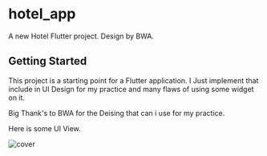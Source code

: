 # hotel_app

A new Hotel Flutter project.
Design by BWA.

## Getting Started

This project is a starting point for a Flutter application.
I Just implement that include in UI Design for my practice and many flaws of using some widget on it.

Big Thank's to BWA for the Deising that can i use for my practice.

Here is some UI View.

![cover](https://user-images.githubusercontent.com/42954205/127743924-31eca9c2-28e9-4296-80b3-052e2beb1667.jpg)


